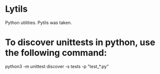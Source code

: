 # Lytils
Python utilities. Pytils was taken.

# To discover unittests in python, use the following command:
python3 -m unittest discover -s tests -p "test_*.py"
